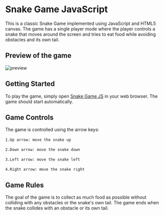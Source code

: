 # Snake Game JavaScript
This is a classic Snake Game implemented using JavaScript and HTML5 canvas. The game has a single player mode where the player controls a snake that moves around the screen and tries to eat food while avoiding obstacles and its own tail.

## Preview of the game
![preview](https://user-images.githubusercontent.com/92102503/231219433-18f8d6af-a290-493e-9d88-f5882f2506bc.gif)

## Getting Started
To play the game, simply open [Snake Game JS](https://coding-priest7.github.io/Snake-Game-JS/) in your web browser. The game should start automatically.

## Game Controls
The game is controlled using the arrow keys:<br><br>
`1.Up arrow: move the snake up`<br><br>
`2.Down arrow: move the snake down`<br><br>
`3.Left arrow: move the snake left`<br><br>
`4.Right arrow: move the snake right`

## Game Rules
The goal of the game is to collect as much food as possible without colliding with any obstacles or the snake's own tail. The game ends when the snake collides with an obstacle or its own tail.
